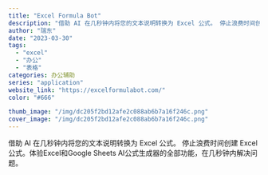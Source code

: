 ```yaml
---
title: "Excel Formula Bot"
description: "借助 AI 在几秒钟内将您的文本说明转换为 Excel 公式。 停止浪费时间创建 Excel 公式。体验Excel和Go"
author: "瑞东"
date: "2023-03-30"
tags:
  - "excel"
  - "办公"
  - "表格"
categories: 办公辅助
series: "application"
website_link: "https://excelformulabot.com/"
color: "#666"

thumb_image: "/img/dc205f2bd12afe2c088ab6b7a16f246c.png"
cover_image: "/img/dc205f2bd12afe2c088ab6b7a16f246c.png"
---
```


借助 AI 在几秒钟内将您的文本说明转换为 Excel 公式。 停止浪费时间创建 Excel 公式。体验Excel和Google Sheets AI公式生成器的全部功能，在几秒钟内解决问题。